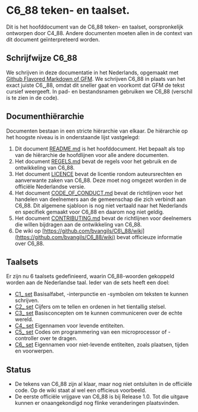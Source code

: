 # C6\_88 teken- en taalset.
Dit is het hoofddocument van de C6\_88 teken- en taalset, oorspronkelijk ontworpen door C4\_88.
Andere documenten moeten allen in de context van dit document geïnterpreteerd worden.

## Schrijfwijze C6\_88
We schrijven in deze documentatie in het Nederlands, opgemaakt met [Github Flavored Markdown of GFM](https://github.github.com/gfm/).
We schrijven C6\_88 in plaats van het exact juiste C6␣88, omdat dit sneller gaat en voorkomt dat GFM de tekst cursief weergeeft.
In pad- en bestandsnamen gebruiken we C6_88 (verschil is te zien in de code).

## Documenthiërarchie
Documenten bestaan in een stricte hiërarchie van elkaar.
De hiërarchie op het hoogste niveau is in onderstaande lijst vastgelegd:
1. Dit document [README.md](README.md) is het hoofddocument.
    Het bepaalt als top van de hiërarchie de hoofdlijnen voor alle andere documenten.
2. Het document [REGELS.md](REGELS.md) bevat de regels voor het gebruik en de ontwikkeling van C6\_88.
3. Het document [LICENCE](LICENCE) bevat de licentie rondom auteursrechten en aanverwante zaken van C6\_88.
    Deze moet nog omgezet worden in de officiële Nederlandse versie.
4. Het document [CODE\_OF\_CONDUCT.md](CODE_OF_CONDUCT.md) bevat de richtlijnen voor het handelen van deelnemers aan de gemeenschap die zich verbindt aan C6\_88.
    Dit algemene sjabloon is nog niet vertaald naar het Nederlands en specifiek gemaakt voor C6\_88 en daarom nog niet geldig.
5. Het document [CONTRIBUTING.md](CONTRIBUTING.md) bevat de richtlijnen voor deelnemers die willen bijdragen aan de ontwikkeling van C6\_88.
6. De wiki op [https://github.com/bvangils/C6\_88/wiki](https://github.com/bvangils/C6_88/wiki) bevat officieuze informatie over C6\_88.

## Taalsets
Er zijn nu 6 taalsets gedefinieerd, waarin C6\_88-woorden gekoppeld worden aan de Nederlandse taal.
Ieder van de sets heeft een doel:
* [C1\_ set](C1_.md) Basisalfabet, -interpunctie en -symbolen om teksten te kunnen schrijven.
* [C2\_ set](C2_.md) Cijfers om te tellen en ordenen in het tientallig stelsel.
* [C3\_ set](C3_.md) Basisconcepten om te kunnen communiceren over de echte wereld.
* [C4\_ set](C4_.md) Eigennamen voor levende entiteiten.
* [C5\_ set](C5_.md) Codes om programmering van een microprocessor of -controller over te dragen.
* [C6\_ set](C6_.md) Eigennamen voor niet-levende entiteiten, zoals plaatsen, tijden en voorwerpen.

## Status
* De tekens van C6\_88 zijn al klaar, maar nog niet ontsluiten in de officiële code.
    Op de wiki staat al wel een officieus voorbeeld.
* De eerste officiële vrijgave van C6\_88 is bij Release 1.0.
    Tot die uitgave kunnen er onaangekondigd nog flinke veranderingen plaatsvinden.
